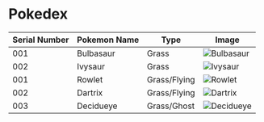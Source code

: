 # Pokedex
| Serial Number | Pokemon Name | Type | Image |
| --- |---| ---| --- |
| 001 | Bulbasaur | Grass | ![Bulbasaur](https://cdn.bulbagarden.net/upload/2/21/001Bulbasaur.png)|
| 002 | Ivysaur | Grass | ![Ivysaur](https://assets.pokemon.com/assets/cms2/img/pokedex/full/002.png)|
| 001 | Rowlet | Grass/Flying | ![Rowlet](https://img.pokemondb.net/sprites/ultra-sun-ultra-moon/small/rowlet.jpg)|
| 002 | Dartrix | Grass/Flying | ![Dartrix](https://img.pokemondb.net/sprites/ultra-sun-ultra-moon/small/dartrix.jpg)|
| 003 | Decidueye | Grass/Ghost | ![Decidueye](https://img.pokemondb.net/sprites/ultra-sun-ultra-moon/small/decidueye.jpg)|
